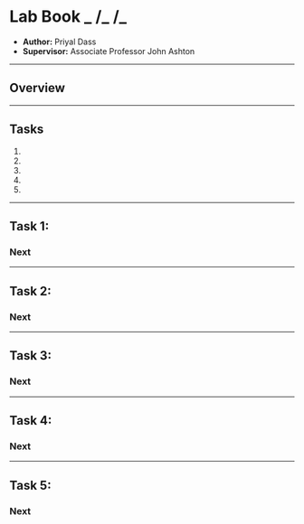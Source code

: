 # Lab Book _ /_ /_
- **Author:** Priyal Dass
- **Supervisor:** Associate Professor John Ashton
------------------------------------------------------------------
## Overview


------------------------------------------------------------------
## Tasks

1.
2.
3.
4.
5.

------------------------------------------------------------------
## Task 1:

### Next


------------------------------------------------------------------
## Task 2:

### Next


------------------------------------------------------------------
## Task 3:

### Next


------------------------------------------------------------------
## Task 4:

### Next


------------------------------------------------------------------
## Task 5:

### Next
